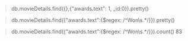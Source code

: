 > db.movieDetails.find({},{"awards.text": 1, _id:0}).pretty()

> db.movieDetails.find({"awards.text":{$regex: /^Won\s.*/}}).pretty()

> db.movieDetails.find({"awards.text":{$regex: /^Won\s.*/}}).count()
83
